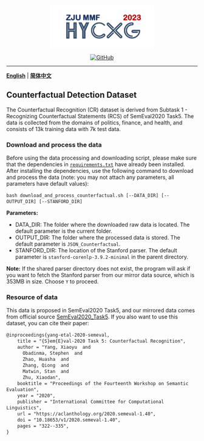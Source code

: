 <p align="center" >
    <a href="https://github.com/xlxwalex/HyCxG/tree/main/data">
    <br>
    <img src="https://github.com/xlxwalex/HyCxG/blob/main/figures/sub-logo.png" width="275"/>
    <br>
    </a>
</p>
<p align="center">
    <a href="https://github.com/xlxwalex/HyCxG/blob/main/LICENSE">
        <img alt="GitHub" src="https://img.shields.io/github/license/xlxwalex/HyCxG.svg?color=blue&style=flat-square">
    </a>
</p>

---

[**English**](https://github.com/xlxwalex/HyCxG/tree/main/data/Counterfactual) | [**简体中文**](https://github.com/xlxwalex/HyCxG/tree/main/data/Counterfactual/README_ZH.md)

## Counterfactual Detection Dataset

The Counterfactual Recognition (CR) dataset is derived from Subtask 1 - Recognizing Counterfactual Statements (RCS) of SemEval2020 Task5. The data is collected from the domains of politics, finance, and health, and consists of 13k training data with 7k test data.

### Download and process the data
Before using the data processing and downloading script, please make sure that the dependencies in [`requirements.txt`](https://github.com/xlxwalex/HyCxG/blob/main/requirements.txt) have already been installed. After installing the dependencies, use the following command to download and process the data (note: you may not attach any parameters, all parameters have default values):
```shell
bash download_and_process_counterfactual.sh [--DATA_DIR] [--OUTPUT_DIR] [--STANFORD_DIR]
```
**Parameters:**
+ DATA_DIR: The folder where the downloaded raw data is located. The default parameter is the current folder.
+ OUTPUT_DIR: The folder where the processed data is stored. The default parameter is `JSON_Counterfactual`.
+ STANFORD_DIR: The location of the Stanford parser. The default parameter is `stanford-corenlp-3.9.2-minimal` in the parent directory.

**Note:** If the shared parser directory does not exist, the program will ask if you want to fetch the Stanford parser from our mirror data source, which is 353MB in size. Choose `Y` to proceed.

### Resource of data
This data is proposed in SemEval2020 Task5, and our mirrored data comes from official source [SemEval2020_Task5](https://github.com/Jiaqi1008/SemEval2020_Task5). If you also want to use this dataset, you can cite their paper:
```
@inproceedings{yang-etal-2020-semeval,
    title = "{S}em{E}val-2020 Task 5: Counterfactual Recognition",
    author = "Yang, Xiaoyu  and
      Obadinma, Stephen  and
      Zhao, Huasha  and
      Zhang, Qiong  and
      Matwin, Stan  and
      Zhu, Xiaodan",
    booktitle = "Proceedings of the Fourteenth Workshop on Semantic Evaluation",
    year = "2020",
    publisher = "International Committee for Computational Linguistics",
    url = "https://aclanthology.org/2020.semeval-1.40",
    doi = "10.18653/v1/2020.semeval-1.40",
    pages = "322--335",
}
```